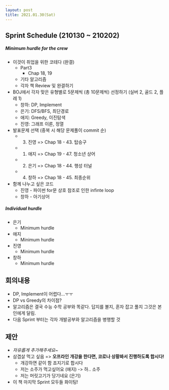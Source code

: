 ```yaml
---
layout: post
title: 2021.01.30(Sat)
---
```

## Sprint Schedule (210130 ~ 210202)

##### *Minimum hurdle for the crew*

- 이것이 취업을 위한 코테다 (완결)
  - Part3
    - Chap 18, 19
  - 기타 알고리즘
  - 각자 책 Review 및 완결하기
- BOJ에서 각자 맞은 유형별로 5문제씩 (총 10문제씩) 선정하기 (실버 2, 골드 2, 플레 1)
  - 창하: DP, Implement
  - 은기: DFS/BFS, 최단경로
  - 애지: Greedy, 이진탐색
  - 진영: 그래프 이론, 정열
- 발표문제 선택 (중복 시 해당 문제풀이 commit 순)
  - 3. 진영 => Chap 18 - 43. 탑승구
  - 1. 애지 => Chap 19 - 47. 청소년 상어 
  - 2. 은기 => Chap 18 - 44. 행성 터널 
  - 4. 창하 => Chap 18 - 45. 최종순위
- 함께 나누고 싶은 코드
  - 진영 - 파이썬 for문 상호 참조로 인한 infinte loop
  - 창하 - 아기상어

##### *Individual hurdle*

- 은기
  - Minimum hurdle
- 애지 
  - Minimum hurdle
- 진영
  - Minimum hurdle
- 창하
  - Minimum hurdle

## 회의내용

- DP, Implement이 어렵다...ㅜㅜ
- DP vs Greedy의 차이점?
- 알고리즘은 결국 수능 수학 공부와 똑같다. 답지를 볼지, 혼자 잡고 풀지 그것은 본인에게 달림.
- 다음 Sprint 부터는 각자 개발공부와 알고리즘을 병행할 것

## 제안

- *자유롭게 추가해주세요~*
- 삼겹살 먹고 싶음 => **오프라인 개강을 한다면, 코로나 상황봐서 진행하도록 합시다!**
  - 개강하면 같이 함 죠지기로 합시다
  - 저는 소주가 먹고싶어요 (애지) -> 하.. 소주 
  - 저는 머릿고기가 당기네요 (은기)
- 이 책 마지막 Sprint 모두들 화이팅!
